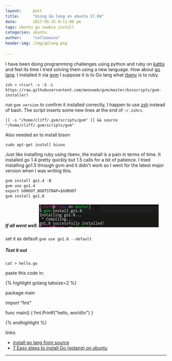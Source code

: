 ```yaml
---
layout:     post
title:      "Using Go lang on ubuntu 17.04"
date:       2017-05-25 6:11:00 pm
tags: ubuntu go newbie install
categories: ubuntu
author:     "colleowino"
header-img: /img/golang.png

---
```

I have been doing programming challenges using python and ruby on <a href="open.kattis.com/countries/KEN">kattis</a> and feel its time I tried solving them using a new language.
How about <a href="https://golang.org">go lang</a>. I installed it via <a href="https://github.com/moovweb/gvm">gvm</a>
I suppose it is to Go lang what <a href="https://github.com/rbenv/rbenv">rbenv</a> is to ruby.

	zsh < <(curl -s -S -L https://raw.githubusercontent.com/moovweb/gvm/master/binscripts/gvm-installer)

run `gvm version` to confirm it installed correctly, I happen to use <a href="">zsh</a> instead of bash. The script inserts some new lines at the end of `~/.zshrc`. 

	[[ -s "/home/cliff/.gvm/scripts/gvm" ]] && source "/home/cliff/.gvm/scripts/gvm"

Also needed an to install bison 
	
	sudo apt-get install bison

Just like installing ruby using rbenv, the install is a pain in terms of time. It installed go 1.4 pretty quickly but 1.5 calls for a bit of patience. I tried installing go1.5 through gvm and it didn't work so I went for the latest major version when I was writing this.

	gvm install go1.4 -B
	gvm use go1.4
	export GOROOT_BOOTSTRAP=$GOROOT
	gvm install go1.8	

##### If all went well. ![go installed](/img/go-installed.png "terminal output after installing go ")

set it as default `gvm use go1.8 --default `

##### Test it out 

	cat > hello.go

paste this code in:

{% highlight golang tabsize=2 %}

package main

import "fmt"

func main() {
    fmt.Printf("hello, world\n")
}

{% endhighlight %}

links:
* [install go lang from source](https://golang.org/doc/install/source)
* [7 Easy steps to install Go (golang) on ubuntu](http://www.hostingadvice.com/how-to/install-golang-on-ubuntu/)

-----
